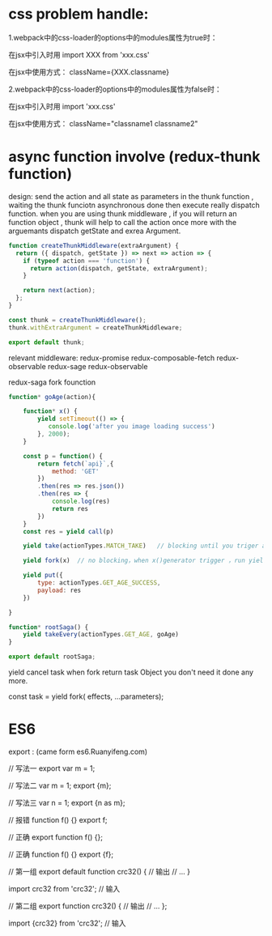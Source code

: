 # css problem handle:
1.webpack中的css-loader的options中的modules属性为true时：

在jsx中引入时用 import XXX from 'xxx.css'

在jsx中使用方式： className={XXX.classname}

2.webpack中的css-loader的options中的modules属性为false时：

在jsx中引入时用 import 'xxx.css'

在jsx中使用方式： className="classname1 classname2"

# async function involve (redux-thunk function)

design: send the action and all state as parameters in the thunk function , waiting the thunk funciotn asynchronous done then execute really dispatch function.
when you are using thunk middleware , if you will return an function object , thunk will help to call the action once more with the arguemants dispatch  getState and exrea Argument.



```javascript
function createThunkMiddleware(extraArgument) {
  return ({ dispatch, getState }) => next => action => {
    if (typeof action === 'function') {
      return action(dispatch, getState, extraArgument);
    }

    return next(action);
  };
}

const thunk = createThunkMiddleware();
thunk.withExtraArgument = createThunkMiddleware;

export default thunk;
```

relevant middleware:  redux-promise redux-composable-fetch redux-observable redux-sage redux-observable

redux-saga fork founction 
```javascript
function* goAge(action){

    function* x() {
        yield setTimeout(() => {
           console.log('after you image loading success') 
        }, 2000);
    }

    const p = function() {
        return fetch(`api}`,{
            method: 'GET'
        })
        .then(res => res.json())
        .then(res => {
            console.log(res)
            return res
        })
    }
    const res = yield call(p)

    yield take(actionTypes.MATCH_TAKE)   // blocking until you triger action behaviour 

    yield fork(x)  // no blocking，when x()generator trigger ，run yield put right now 

    yield put({
        type: actionTypes.GET_AGE_SUCCESS,
        payload: res
    })

}

function* rootSaga() {
    yield takeEvery(actionTypes.GET_AGE, goAge)
}

export default rootSaga;

```
yield cancel task when fork return task Object you don't need it done any more.

const task = yield fork( effects, ...parameters);

# ES6
export : (came form es6.Ruanyifeng.com)

// 写法一
export var m = 1;

// 写法二
var m = 1;
export {m};

// 写法三
var n = 1;
export {n as m};

// 报错
function f() {}
export f;

// 正确
export function f() {};

// 正确
function f() {}
export {f};

// 第一组
export default function crc32() { // 输出
  // ...
}

import crc32 from 'crc32'; // 输入

// 第二组
export function crc32() { // 输出
  // ...
};

import {crc32} from 'crc32'; // 输入